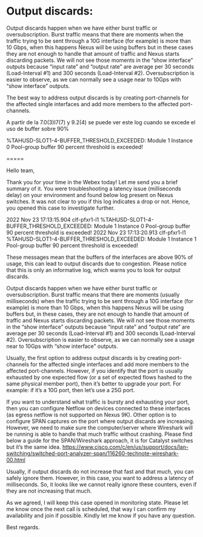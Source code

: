 # Output discards:
Output discards happen when we have either burst traffic or oversubscription. 
Burst traffic means that there are moments when the traffic trying to be sent through a 10G interface (for example) is more than 10 Gbps, when this happens Nexus will be using buffers but in these cases they are not enough to handle that amount of traffic and Nexus starts discarding packets. We will not see those moments in the “show interface” outputs because “input rate” and “output rate” are average per 30 seconds (Load-Interval #1) and 300 seconds (Load-Interval #2).
Oversubscription is easier to observe, as we can normally see a usage near to 10Gps with “show interface” outputs.
 
The best way to address output discards is by creating port-channels for the affected single interfaces and add more members to the affected port-channels. 


A partir de la 7.0(3)I7(7) y 9.2(4) se puede ver este log cuando se excede el uso de buffer sobre 90%

<timestamp> <hostname> %TAHUSD-SLOT1-4-BUFFER_THRESHOLD_EXCEEDED: Module 1 Instance 0 Pool-group buffer 90 percent threshold is exceeded!
 
 =====
 
 Hello team,

Thank you for your time in the Webex today! Let me send you a brief summary of it.
You were troubleshooting a latency issue (milliseconds delay) on your environment and found below log present on Nexus switches. It was not clear to you if this log indicates a drop or not. Hence, you opened this case to investigate further.

2022 Nov 23 17:13:15.904 clf-pfxr1-l1 %TAHUSD-SLOT1-4-BUFFER_THRESHOLD_EXCEEDED: Module 1 Instance 0 Pool-group buffer 90 percent threshold is exceeded!
2022 Nov 23 17:13:20.913 clf-pfxr1-l1 %TAHUSD-SLOT1-4-BUFFER_THRESHOLD_EXCEEDED: Module 1 Instance 1 Pool-group buffer 90 percent threshold is exceeded!

These messages mean that the buffers of the interfaces are above 90% of usage, this can lead to output discards due to congestion. Please notice that this is only an informative log, which warns you to look for output discards.

Output discards happen when we have either burst traffic or oversubscription.
Burst traffic means that there are moments (usually milliseconds) when the traffic trying to be sent through a 10G interface (for example) is more than 10 Gbps, when this happens Nexus will be using buffers but, in these cases, they are not enough to handle that amount of traffic and Nexus starts discarding packets. We will not see those moments in the “show interface” outputs because “input rate” and “output rate” are average per 30 seconds (Load-Interval #1) and 300 seconds (Load-Interval #2).
Oversubscription is easier to observe, as we can normally see a usage near to 10Gps with “show interface” outputs.

Usually, the first option to address output discards is by creating port-channels for the affected single interfaces and add more members to the affected port-channels. However, if you identify that the port is usually exhausted by one expected flow (or a set of expected flows hashed to the same physical member port), then it’s better to upgrade your port. For example: if it’s a 10G port, then let’s use a 25G port.

If you want to understand what traffic is bursty and exhausting your port, then you can configure Netflow on devices connected to these interfaces (as egress netflow is not supported on Nexus 9K). Other option is to configure SPAN captures on the port where output discards are increasing. However, we need to make sure the computer/server where Wireshark will be running is able to handle that much traffic without crashing. Please find below a guide for the SPAN/Wireshark approach, it is for Catalyst switches but it’s the same idea.
https://www.cisco.com/c/en/us/support/docs/lan-switching/switched-port-analyzer-span/116260-technote-wireshark-00.html

Usually, if output discards do not increase that fast and that much, you can safely ignore them. However, in this case, you want to address a latency of milliseconds. So, it looks like we cannot really ignore these counters, even if they are not increasing that much.

As we agreed, I will keep this case opened in monitoring state. Please let me know once the next call is scheduled, that way I can confirm my availability and join if possible. Kindly let me know if you have any question.


Best regards.

